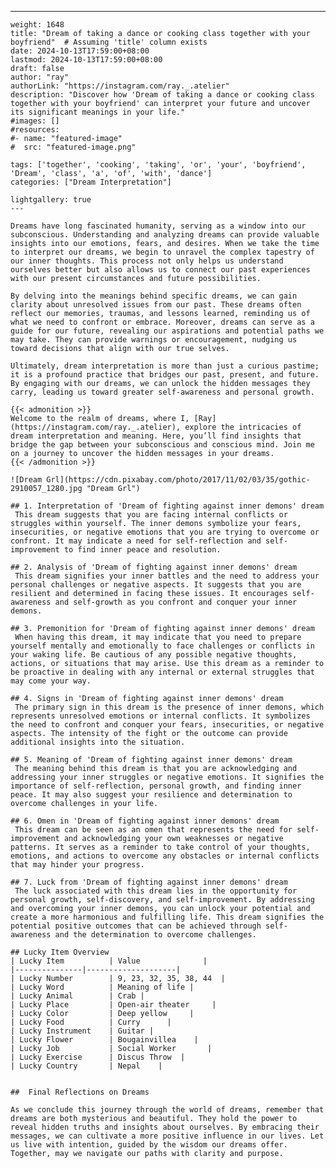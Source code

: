 ---
    weight: 1648
    title: "Dream of taking a dance or cooking class together with your boyfriend"  # Assuming 'title' column exists
    date: 2024-10-13T17:59:00+08:00
    lastmod: 2024-10-13T17:59:00+08:00
    draft: false
    author: "ray"
    authorLink: "https://instagram.com/ray._.atelier"
    description: "Discover how 'Dream of taking a dance or cooking class together with your boyfriend' can interpret your future and uncover its significant meanings in your life."
    #images: []
    #resources:
    #- name: "featured-image"
    #  src: "featured-image.png"
    
    tags: ['together', 'cooking', 'taking', 'or', 'your', 'boyfriend', 'Dream', 'class', 'a', 'of', 'with', 'dance']
    categories: ["Dream Interpretation"]
    
    lightgallery: true
    ---
    
    Dreams have long fascinated humanity, serving as a window into our subconscious. Understanding and analyzing dreams can provide valuable insights into our emotions, fears, and desires. When we take the time to interpret our dreams, we begin to unravel the complex tapestry of our inner thoughts. This process not only helps us understand ourselves better but also allows us to connect our past experiences with our present circumstances and future possibilities.
    
    By delving into the meanings behind specific dreams, we can gain clarity about unresolved issues from our past. These dreams often reflect our memories, traumas, and lessons learned, reminding us of what we need to confront or embrace. Moreover, dreams can serve as a guide for our future, revealing our aspirations and potential paths we may take. They can provide warnings or encouragement, nudging us toward decisions that align with our true selves.
    
    Ultimately, dream interpretation is more than just a curious pastime; it is a profound practice that bridges our past, present, and future. By engaging with our dreams, we can unlock the hidden messages they carry, leading us toward greater self-awareness and personal growth.
    
    {{< admonition >}}
    Welcome to the realm of dreams, where I, [Ray](https://instagram.com/ray._.atelier), explore the intricacies of dream interpretation and meaning. Here, you’ll find insights that bridge the gap between your subconscious and conscious mind. Join me on a journey to uncover the hidden messages in your dreams.
    {{< /admonition >}}
    
    ![Dream Grl](https://cdn.pixabay.com/photo/2017/11/02/03/35/gothic-2910057_1280.jpg "Dream Grl")
    
    ## 1. Interpretation of 'Dream of fighting against inner demons' dream
     This dream suggests that you are facing internal conflicts or struggles within yourself. The inner demons symbolize your fears, insecurities, or negative emotions that you are trying to overcome or confront. It may indicate a need for self-reflection and self-improvement to find inner peace and resolution.
    
    ## 2. Analysis of 'Dream of fighting against inner demons' dream
     This dream signifies your inner battles and the need to address your personal challenges or negative aspects. It suggests that you are resilient and determined in facing these issues. It encourages self-awareness and self-growth as you confront and conquer your inner demons.
    
    ## 3. Premonition for 'Dream of fighting against inner demons' dream
     When having this dream, it may indicate that you need to prepare yourself mentally and emotionally to face challenges or conflicts in your waking life. Be cautious of any possible negative thoughts, actions, or situations that may arise. Use this dream as a reminder to be proactive in dealing with any internal or external struggles that may come your way.
    
    ## 4. Signs in 'Dream of fighting against inner demons' dream
     The primary sign in this dream is the presence of inner demons, which represents unresolved emotions or internal conflicts. It symbolizes the need to confront and conquer your fears, insecurities, or negative aspects. The intensity of the fight or the outcome can provide additional insights into the situation.
    
    ## 5. Meaning of 'Dream of fighting against inner demons' dream
     The meaning behind this dream is that you are acknowledging and addressing your inner struggles or negative emotions. It signifies the importance of self-reflection, personal growth, and finding inner peace. It may also suggest your resilience and determination to overcome challenges in your life.
    
    ## 6. Omen in 'Dream of fighting against inner demons' dream
     This dream can be seen as an omen that represents the need for self-improvement and acknowledging your own weaknesses or negative patterns. It serves as a reminder to take control of your thoughts, emotions, and actions to overcome any obstacles or internal conflicts that may hinder your progress.
    
    ## 7. Luck from 'Dream of fighting against inner demons' dream
     The luck associated with this dream lies in the opportunity for personal growth, self-discovery, and self-improvement. By addressing and overcoming your inner demons, you can unlock your potential and create a more harmonious and fulfilling life. This dream signifies the potential positive outcomes that can be achieved through self-awareness and the determination to overcome challenges.
    
    ## Lucky Item Overview
    | Lucky Item          | Value              |
    |---------------|--------------------|
    | Lucky Number        | 9, 23, 32, 35, 38, 44  |
    | Lucky Word          | Meaning of life |
    | Lucky Animal        | Crab |
    | Lucky Place         | Open-air theater     |
    | Lucky Color         | Deep yellow     |
    | Lucky Food          | Curry      |
    | Lucky Instrument    | Guitar |
    | Lucky Flower        | Bougainvillea    |
    | Lucky Job           | Social Worker       |
    | Lucky Exercise      | Discus Throw  |
    | Lucky Country       | Nepal    |
    
    
    ##  Final Reflections on Dreams
    
    As we conclude this journey through the world of dreams, remember that dreams are both mysterious and beautiful. They hold the power to reveal hidden truths and insights about ourselves. By embracing their messages, we can cultivate a more positive influence in our lives. Let us live with intention, guided by the wisdom our dreams offer. Together, may we navigate our paths with clarity and purpose.
    